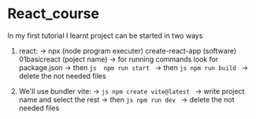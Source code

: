 # React_course
In my first tutorial I learnt project can be started in two ways
1. react:
   -> npx (node program executer) create-react-app (software) 01basicreact (poject name)
   -> for running commands look for package.json
   -> then ```js  npm run start ```
   -> then ```js npm run build ```
   -> delete the not needed files

3. We'll use bundler vite:
   -> ```js npm create vite@latest ```
   -> write project name and select the rest
   -> then  ```js npm run dev ```
   -> delete the not needed files
   
